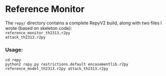 # Reference Monitor

The `repy/` directory contains a complete RepyV2 build, along with two files
I wrote (based on skeleton code):  
`reference_monitor_th2313.r2py`  
`attack_th2313.r2py`

### Usage:  
`cd repy`  
`python2 repy.py restrictions.default encasementlib.r2py reference_model_th2313.r2py attack_th2313.r2py`




